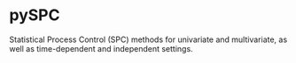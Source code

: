 # pySPC
Statistical Process Control (SPC) methods for univariate and multivariate, as well as time-dependent and independent settings.
